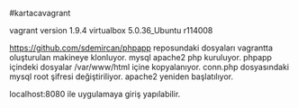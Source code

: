 #kartacavagrant

vagrant version 1.9.4
virtualbox 5.0.36_Ubuntu r114008

https://github.com/sdemircan/phpapp   reposundaki dosyaları vagrantta oluşturulan makineye klonluyor.
mysql apache2 php kuruluyor.
phpapp içindeki dosyalar /var/www/html içine kopyalanıyor.
conn.php dosyasındaki mysql root şifresi değiştiriliyor.
apache2 yeniden başlatılıyor.

localhost:8080  ile uygulamaya giriş yapılabilir.
